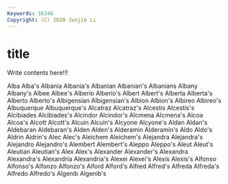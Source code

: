 ```yaml
---
Keywords: 16146
Copyright: (C) 2020 Junjie Li
---
```


# title

Write contents here!!!
 
Alba 
Alba's 
Albania 
Albania's 
Albanian 
Albanian's 
Albanians 
Albany 
Albany's
Albee 
Albee's 
Alberio 
Alberio's 
Albert 
Albert's 
Alberta 
Alberta's 
Alberto 
Alberto's
Albigensian 
Albigensian's 
Albion 
Albion's 
Albireo 
Albireo's 
Albuquerque 
Albuquerque's 
Alcatraz 
Alcatraz's
Alcestis 
Alcestis's 
Alcibiades 
Alcibiades's 
Alcindor 
Alcindor's 
Alcmena 
Alcmena's 
Alcoa 
Alcoa's
Alcott 
Alcott's 
Alcuin 
Alcuin's 
Alcyone 
Alcyone's 
Aldan 
Aldan's 
Aldebaran 
Aldebaran's
Alden 
Alden's 
Alderamin 
Alderamin's 
Aldo 
Aldo's 
Aldrin 
Aldrin's 
Alec 
Alec's
Aleichem 
Aleichem's 
Alejandra 
Alejandra's 
Alejandro 
Alejandro's 
Alembert 
Alembert's 
Aleppo 
Aleppo's
Aleut 
Aleut's 
Aleutian 
Aleutian's 
Alex 
Alex's 
Alexander 
Alexander's 
Alexandra 
Alexandra's
Alexandria 
Alexandria's 
Alexei 
Alexei's 
Alexis 
Alexis's 
Alfonso 
Alfonso's 
Alfonzo 
Alfonzo's
Alford 
Alford's 
Alfred 
Alfred's 
Alfreda 
Alfreda's 
Alfredo 
Alfredo's 
Algenib 
Algenib's
